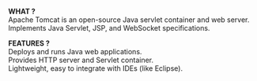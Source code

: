 
**WHAT ?**  
Apache Tomcat is an open-source Java servlet container and web server.  
Implements Java Servlet, JSP, and WebSocket specifications.

**FEATURES ?**  
Deploys and runs Java web applications.  
Provides HTTP server and Servlet container.  
Lightweight, easy to integrate with IDEs (like Eclipse).

